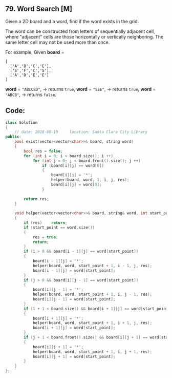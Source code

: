 ## 79. Word Search [M]
Given a 2D board and a word, find if the word exists in the grid.

The word can be constructed from letters of sequentially adjacent cell, where "adjacent" cells are those horizontally or vertically neighboring. The same letter cell may not be used more than once.

For example,
Given **board** =
```
[
  ['A','B','C','E'],
  ['S','F','C','S'],
  ['A','D','E','E']
]
```
**word** = `"ABCCED"`, -> returns `true`,
**word** = `"SEE"`, -> returns `true`,
**word** = `"ABCB"`, -> returns `false`.

## Code:
```c++
class Solution 
{
    // date: 2016-08-10     location: Santa Clara City Library
public:
    bool exist(vector<vector<char>>& board, string word) 
    {
        bool res = false;
        for (int i = 0; i < board.size(); i ++)
            for (int j = 0; j < board.front().size(); j ++)
                if (board[i][j] == word[0])
                {
                    board[i][j] = '*';
                    helper(board, word, 1, i, j, res);
                    board[i][j] = word[0];
                }
        
        return res;
    }
    
    void helper(vector<vector<char>>& board, string& word, int start_point, int i, int j, bool& res)
    {
        if (res)    return;
        if (start_point == word.size())
        {
            res = true;
            return;
        }
        if (i > 0 && board[i - 1][j] == word[start_point])
        {
            board[i - 1][j] = '*';
            helper(board, word, start_point + 1, i - 1, j, res);
            board[i - 1][j] = word[start_point];
        }
        if (j > 0 && board[i][j - 1] == word[start_point])
        {
            board[i][j - 1] = '*';
            helper(board, word, start_point + 1, i, j - 1, res);  
            board[i][j - 1] = word[start_point];
        }
        if (i + 1 < board.size() && board[i + 1][j] == word[start_point])
        {
            board[i + 1][j] = '*';
            helper(board, word, start_point + 1, i + 1, j, res);
            board[i + 1][j] = word[start_point];
        }
        if (j + 1 < board.front().size() && board[i][j + 1] == word[start_point])
        {
            board[i][j + 1] = '*';
            helper(board, word, start_point + 1, i, j + 1, res);
            board[i][j + 1] = word[start_point];
        }
    }
};
```
